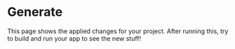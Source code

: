 # Generate

This page shows the applied changes for your project. 
After running this, try to build and run your app to see the new stuff!
